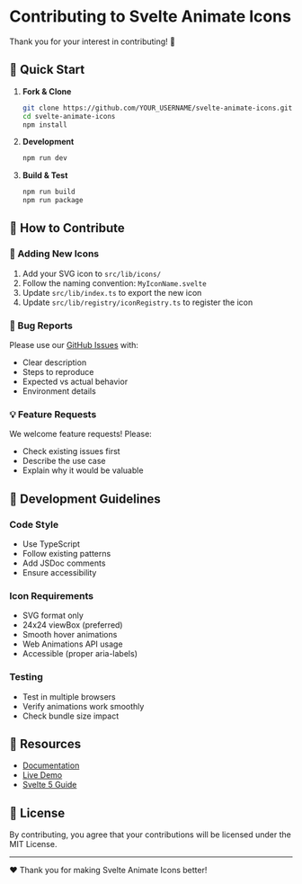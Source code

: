 # Contributing to Svelte Animate Icons

Thank you for your interest in contributing! 🎉

## 🚀 Quick Start

1. **Fork & Clone**
   ```bash
   git clone https://github.com/YOUR_USERNAME/svelte-animate-icons.git
   cd svelte-animate-icons
   npm install
   ```

2. **Development**
   ```bash
   npm run dev
   ```

3. **Build & Test**
   ```bash
   npm run build
   npm run package
   ```

## 📝 How to Contribute

### 🎨 Adding New Icons

1. Add your SVG icon to `src/lib/icons/`
2. Follow the naming convention: `MyIconName.svelte`
3. Update `src/lib/index.ts` to export the new icon
4. Update `src/lib/registry/iconRegistry.ts` to register the icon

### 🐛 Bug Reports

Please use our [GitHub Issues](https://github.com/serhat-yildiz/svelte-animate-icons/issues) with:
- Clear description
- Steps to reproduce
- Expected vs actual behavior
- Environment details

### 💡 Feature Requests

We welcome feature requests! Please:
- Check existing issues first
- Describe the use case
- Explain why it would be valuable

## 🎯 Development Guidelines

### Code Style
- Use TypeScript
- Follow existing patterns
- Add JSDoc comments
- Ensure accessibility

### Icon Requirements
- SVG format only
- 24x24 viewBox (preferred)
- Smooth hover animations
- Web Animations API usage
- Accessible (proper aria-labels)

### Testing
- Test in multiple browsers
- Verify animations work smoothly
- Check bundle size impact

## 📖 Resources

- [Documentation](https://serhat-yildiz.github.io/svelte-animate-icons/docs)
- [Live Demo](https://serhat-yildiz.github.io/svelte-animate-icons/)
- [Svelte 5 Guide](https://svelte.dev/)

## 📄 License

By contributing, you agree that your contributions will be licensed under the MIT License.

---

❤️ Thank you for making Svelte Animate Icons better!
